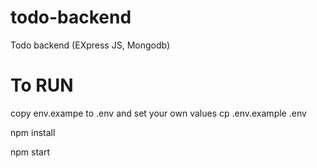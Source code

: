 # todo-backend

Todo backend (EXpress JS, Mongodb)

# To RUN

copy env.exampe to .env and set your own values
cp .env.example .env

npm install

npm start
